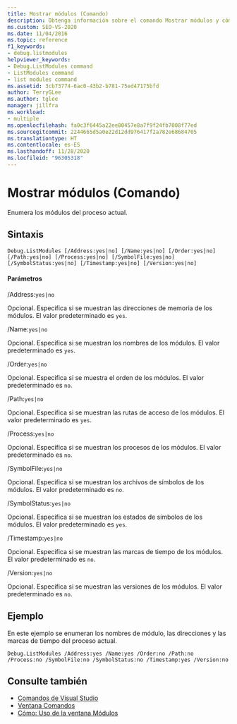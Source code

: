 ```yaml
---
title: Mostrar módulos (Comando)
description: Obtenga información sobre el comando Mostrar módulos y cómo enumera los módulos del proceso actual.
ms.custom: SEO-VS-2020
ms.date: 11/04/2016
ms.topic: reference
f1_keywords:
- debug.listmodules
helpviewer_keywords:
- Debug.ListModules command
- ListModules command
- list modules command
ms.assetid: 3cb73774-6ac0-43b2-b781-75ed47175bfd
author: TerryGLee
ms.author: tglee
manager: jillfra
ms.workload:
- multiple
ms.openlocfilehash: fa0c3f6445a22ee80457e8a7f9f24fb7008f77ed
ms.sourcegitcommit: 2244665d5a0e22d12dd976417f2a782e68684705
ms.translationtype: HT
ms.contentlocale: es-ES
ms.lasthandoff: 11/28/2020
ms.locfileid: "96305318"
---
```

# <a name="list-modules-command"></a>Mostrar módulos (Comando)
Enumera los módulos del proceso actual.

## <a name="syntax"></a>Sintaxis

```
Debug.ListModules [/Address:yes|no] [/Name:yes|no] [/Order:yes|no]
[/Path:yes|no] [/Process:yes|no] [/SymbolFile:yes|no]
[/SymbolStatus:yes|no] [/Timestamp:yes|no] [/Version:yes|no]
```

#### <a name="parameters"></a>Parámetros
/Address:`yes|no`

Opcional. Especifica si se muestran las direcciones de memoria de los módulos. El valor predeterminado es `yes`.

/Name:`yes|no`

Opcional. Especifica si se muestran los nombres de los módulos. El valor predeterminado es `yes`.

/Order:`yes|no`

Opcional. Especifica si se muestra el orden de los módulos. El valor predeterminado es `no`.

/Path:`yes|no`

Opcional. Especifica si se muestran las rutas de acceso de los módulos. El valor predeterminado es `yes`.

/Process:`yes|no`

Opcional. Especifica si se muestran los procesos de los módulos. El valor predeterminado es `no`.

/SymbolFile:`yes|no`

Opcional. Especifica si se muestran los archivos de símbolos de los módulos. El valor predeterminado es `no`.

/SymbolStatus:`yes|no`

Opcional. Especifica si se muestran los estados de símbolos de los módulos. El valor predeterminado es `yes`.

/Timestamp:`yes|no`

Opcional. Especifica si se muestran las marcas de tiempo de los módulos. El valor predeterminado es `no`.

/Version:`yes|no`

Opcional. Especifica si se muestran las versiones de los módulos. El valor predeterminado es `no`.

## <a name="example"></a>Ejemplo
En este ejemplo se enumeran los nombres de módulo, las direcciones y las marcas de tiempo del proceso actual.

```
Debug.ListModules /Address:yes /Name:yes /Order:no /Path:no /Process:no /SymbolFile:no /SymbolStatus:no /Timestamp:yes /Version:no
```

## <a name="see-also"></a>Consulte también

- [Comandos de Visual Studio](../../ide/reference/visual-studio-commands.md)
- [Ventana Comandos](../../ide/reference/command-window.md)
- [Cómo: Uso de la ventana Módulos](../../debugger/how-to-use-the-modules-window.md)
